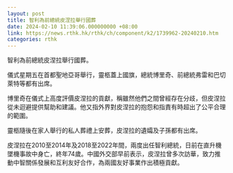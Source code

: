```yaml
---
layout: post
title: 智利為前總統皮涅拉舉行國葬
date: 2024-02-10 11:39:06.000000000 +08:00
link: https://news.rthk.hk/rthk/ch/component/k2/1739962-20240210.htm
categories: rthk
---
```


智利為前總統皮涅拉舉行國葬。

儀式星期五在首都聖地亞哥舉行，靈柩蓋上國旗，總統博里奇、前總統弗雷和巴切萊特等都有出席。

博里奇在儀式上高度評價皮涅拉的貢獻，稱雖然他們之間曾經存在分歧，但皮涅拉從未迴避提供幫助和建議。他又指外界對皮涅拉的抱怨和指責有時超出了公平合理的範圍。

靈柩隨後在家人舉行的私人葬禮上安葬，皮涅拉的遺孀及子孫都有出席。

皮涅拉在2010至2014年及2018至2022年間，兩度出任智利總統，日前在直升機墜機事故中身亡，終年74歲。中國外交部早前表示，皮涅拉曾多次訪華，致力推動中智關係發展和互利友好合作，為兩國友好事業作出積極貢獻。
